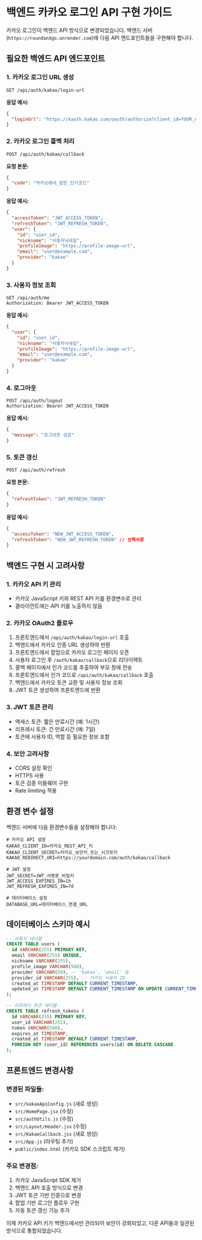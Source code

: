 # 백엔드 카카오 로그인 API 구현 가이드

카카오 로그인이 백엔드 API 방식으로 변경되었습니다. 백엔드 서버(`https://roundandgo.onrender.com`)에 다음 API 엔드포인트들을 구현해야 합니다.

## 필요한 백엔드 API 엔드포인트

### 1. 카카오 로그인 URL 생성
```
GET /api/auth/kakao/login-url
```

**응답 예시:**
```json
{
  "loginUrl": "https://kauth.kakao.com/oauth/authorize?client_id=YOUR_APP_KEY&redirect_uri=https://yourdomain.com/auth/kakao/callback&response_type=code&scope=profile_nickname,profile_image"
}
```

### 2. 카카오 로그인 콜백 처리
```
POST /api/auth/kakao/callback
```

**요청 본문:**
```json
{
  "code": "카카오에서_받은_인가코드"
}
```

**응답 예시:**
```json
{
  "accessToken": "JWT_ACCESS_TOKEN",
  "refreshToken": "JWT_REFRESH_TOKEN",
  "user": {
    "id": "user_id",
    "nickname": "사용자닉네임",
    "profileImage": "https://profile-image-url",
    "email": "user@example.com",
    "provider": "kakao"
  }
}
```

### 3. 사용자 정보 조회
```
GET /api/auth/me
Authorization: Bearer JWT_ACCESS_TOKEN
```

**응답 예시:**
```json
{
  "user": {
    "id": "user_id",
    "nickname": "사용자닉네임",
    "profileImage": "https://profile-image-url",
    "email": "user@example.com",
    "provider": "kakao"
  }
}
```

### 4. 로그아웃
```
POST /api/auth/logout
Authorization: Bearer JWT_ACCESS_TOKEN
```

**응답 예시:**
```json
{
  "message": "로그아웃 성공"
}
```

### 5. 토큰 갱신
```
POST /api/auth/refresh
```

**요청 본문:**
```json
{
  "refreshToken": "JWT_REFRESH_TOKEN"
}
```

**응답 예시:**
```json
{
  "accessToken": "NEW_JWT_ACCESS_TOKEN",
  "refreshToken": "NEW_JWT_REFRESH_TOKEN" // 선택사항
}
```

## 백엔드 구현 시 고려사항

### 1. 카카오 API 키 관리
- 카카오 JavaScript 키와 REST API 키를 환경변수로 관리
- 클라이언트에는 API 키를 노출하지 않음

### 2. 카카오 OAuth2 플로우
1. 프론트엔드에서 `/api/auth/kakao/login-url` 호출
2. 백엔드에서 카카오 인증 URL 생성하여 반환
3. 프론트엔드에서 팝업으로 카카오 로그인 페이지 오픈
4. 사용자 로그인 후 `/auth/kakao/callback`으로 리다이렉트
5. 콜백 페이지에서 인가 코드를 추출하여 부모 창에 전송
6. 프론트엔드에서 인가 코드로 `/api/auth/kakao/callback` 호출
7. 백엔드에서 카카오 토큰 교환 및 사용자 정보 조회
8. JWT 토큰 생성하여 프론트엔드에 반환

### 3. JWT 토큰 관리
- 액세스 토큰: 짧은 만료시간 (예: 1시간)
- 리프레시 토큰: 긴 만료시간 (예: 7일)
- 토큰에 사용자 ID, 역할 등 필요한 정보 포함

### 4. 보안 고려사항
- CORS 설정 확인
- HTTPS 사용
- 토큰 검증 미들웨어 구현
- Rate limiting 적용

## 환경 변수 설정

백엔드 서버에 다음 환경변수들을 설정해야 합니다:

```env
# 카카오 API 설정
KAKAO_CLIENT_ID=카카오_REST_API_키
KAKAO_CLIENT_SECRET=카카오_보안키_또는_시크릿키
KAKAO_REDIRECT_URI=https://yourdomain.com/auth/kakao/callback

# JWT 설정
JWT_SECRET=JWT_서명용_비밀키
JWT_ACCESS_EXPIRES_IN=1h
JWT_REFRESH_EXPIRES_IN=7d

# 데이터베이스 설정
DATABASE_URL=데이터베이스_연결_URL
```

## 데이터베이스 스키마 예시

```sql
-- 사용자 테이블
CREATE TABLE users (
  id VARCHAR(255) PRIMARY KEY,
  email VARCHAR(255) UNIQUE,
  nickname VARCHAR(255),
  profile_image VARCHAR(500),
  provider VARCHAR(50), -- 'kakao', 'email' 등
  provider_id VARCHAR(255), -- 카카오 사용자 ID
  created_at TIMESTAMP DEFAULT CURRENT_TIMESTAMP,
  updated_at TIMESTAMP DEFAULT CURRENT_TIMESTAMP ON UPDATE CURRENT_TIMESTAMP
);

-- 리프레시 토큰 테이블
CREATE TABLE refresh_tokens (
  id VARCHAR(255) PRIMARY KEY,
  user_id VARCHAR(255),
  token VARCHAR(500),
  expires_at TIMESTAMP,
  created_at TIMESTAMP DEFAULT CURRENT_TIMESTAMP,
  FOREIGN KEY (user_id) REFERENCES users(id) ON DELETE CASCADE
);
```

## 프론트엔드 변경사항

### 변경된 파일들:
- `src/kakaoApiConfig.js` (새로 생성)
- `src/HomePage.jsx` (수정)
- `src/authUtils.js` (수정)
- `src/Layout/Header.jsx` (수정)
- `src/KakaoCallback.jsx` (새로 생성)
- `src/App.js` (라우팅 추가)
- `public/index.html` (카카오 SDK 스크립트 제거)

### 주요 변경점:
1. 카카오 JavaScript SDK 제거
2. 백엔드 API 호출 방식으로 변경
3. JWT 토큰 기반 인증으로 변경
4. 팝업 기반 로그인 플로우 구현
5. 자동 토큰 갱신 기능 추가

이제 카카오 API 키가 백엔드에서만 관리되어 보안이 강화되었고, 다른 API들과 일관된 방식으로 통합되었습니다.
